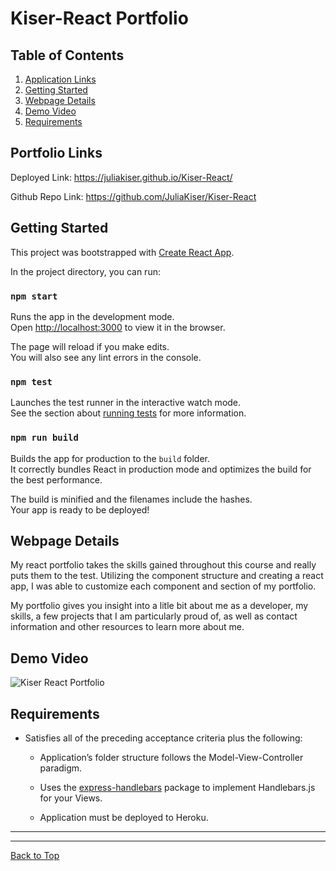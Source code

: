 # Kiser-React Portfolio

## Table of Contents

1. [Application Links](##Application-Links)
2. [Getting Started](##Getting-Started)
3. [Webpage Details](##Webpage-Details)
4. [Demo Video](##Demo-Video)
5. [Requirements](##Requirements)

## Portfolio Links

Deployed Link: https://juliakiser.github.io/Kiser-React/

Github Repo Link: https://github.com/JuliaKiser/Kiser-React

## Getting Started

This project was bootstrapped with [Create React App](https://github.com/facebook/create-react-app).

In the project directory, you can run:

### `npm start`

Runs the app in the development mode.\
Open [http://localhost:3000](http://localhost:3000) to view it in the browser.

The page will reload if you make edits.\
You will also see any lint errors in the console.

### `npm test`

Launches the test runner in the interactive watch mode.\
See the section about [running tests](https://facebook.github.io/create-react-app/docs/running-tests) for more information.

### `npm run build`

Builds the app for production to the `build` folder.\
It correctly bundles React in production mode and optimizes the build for the best performance.

The build is minified and the filenames include the hashes.\
Your app is ready to be deployed!

## Webpage Details

My react portfolio takes the skills gained throughout this course and really puts them to the test. Utilizing the component structure and creating a react app, I was able to customize each component and section of my portfolio.

My portfolio gives you insight into a litle bit about me as a developer, my skills, a few projects that I am particularly proud of, as well as contact information and other resources to learn more about me.

## Demo Video

![Kiser React Portfolio](src/images/ReactPort.gif)

## Requirements

- Satisfies all of the preceding acceptance criteria plus the following:

  - Application’s folder structure follows the Model-View-Controller paradigm.

  - Uses the [express-handlebars](https://www.npmjs.com/package/express-handlebars) package to implement Handlebars.js for your Views.

  - Application must be deployed to Heroku.

---

---

[Back to Top](##Table-of-Contents)

